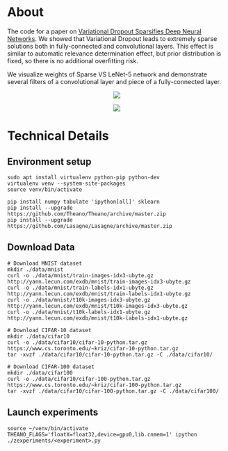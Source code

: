 # About

The code for a paper on [Variational Dropout Sparsifies Deep Neural Networks](https://arxiv.org/abs/1701.05369). We showed that Variational Dropout leads to extremely sparse solutions both in fully-connected and convolutional layers. This effect is similar to automatic relevance determination effect, but prior distribution is fixed, so there is no additional overfitting risk. 

We visualize weights of Sparse VS LeNet-5 network and demonstrate several filters of a convolutional layer and piece of a fully-connected layer.

<p align="center">
<img src="http://ars-ashuha.ru/pdf/vdsdnn/conv.gif"/>
</p>

<p align="center">
<img src="http://ars-ashuha.ru/pdf/vdsdnn/animated_fc.gif"/>
</p>




# Technical Details

## Environment setup

```(bash)
sudo apt install virtualenv python-pip python-dev
virtualenv venv --system-site-packages
source venv/bin/activate

pip install numpy tabulate 'ipython[all]' sklearn 
pip install --upgrade https://github.com/Theano/Theano/archive/master.zip
pip install --upgrade https://github.com/Lasagne/Lasagne/archive/master.zip
```

## Download Data

```(bash)
# Download MNIST dataset
mkdir ./data/mnist
curl -o ./data/mnist/train-images-idx3-ubyte.gz http://yann.lecun.com/exdb/mnist/train-images-idx3-ubyte.gz
curl -o ./data/mnist/train-labels-idx1-ubyte.gz http://yann.lecun.com/exdb/mnist/train-labels-idx1-ubyte.gz
curl -o ./data/mnist/t10k-images-idx3-ubyte.gz  http://yann.lecun.com/exdb/mnist/t10k-images-idx3-ubyte.gz
curl -o ./data/mnist/t10k-labels-idx1-ubyte.gz  http://yann.lecun.com/exdb/mnist/t10k-labels-idx1-ubyte.gz

# Download CIFAR-10 dataset
mkdir ./data/cifar10
curl -o ./data/cifar10/cifar-10-python.tar.gz https://www.cs.toronto.edu/~kriz/cifar-10-python.tar.gz
tar -xvzf ./data/cifar10/cifar-10-python.tar.gz -C ./data/cifar10/

# Download CIFAR-100 dataset
mkdir ./data/cifar100
curl -o ./data/cifar10/cifar-100-python.tar.gz https://www.cs.toronto.edu/~kriz/cifar-100-python.tar.gz
tar -xvzf ./data/cifar10/cifar-100-python.tar.gz -C ./data/cifar100/
```

## Launch experiments 

```(bash)
source ~/venv/bin/activate
THEANO_FLAGS='floatX=float32,device=gpu0,lib.cnmem=1' ipython ./zexperiments/<experiment>.py
```
